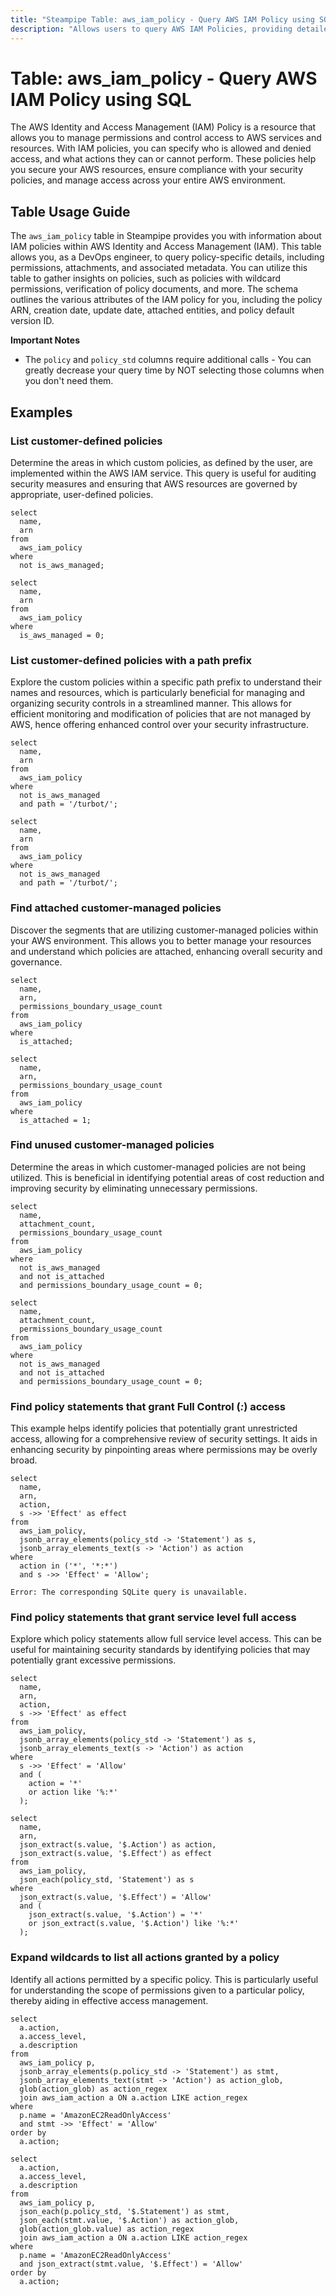 ```yaml
---
title: "Steampipe Table: aws_iam_policy - Query AWS IAM Policy using SQL"
description: "Allows users to query AWS IAM Policies, providing detailed information about each policy, including permissions, attachment, and associated metadata."
---
```


# Table: aws_iam_policy - Query AWS IAM Policy using SQL

The AWS Identity and Access Management (IAM) Policy is a resource that allows you to manage permissions and control access to AWS services and resources. With IAM policies, you can specify who is allowed and denied access, and what actions they can or cannot perform. These policies help you secure your AWS resources, ensure compliance with your security policies, and manage access across your entire AWS environment.

## Table Usage Guide

The `aws_iam_policy` table in Steampipe provides you with information about IAM policies within AWS Identity and Access Management (IAM). This table allows you, as a DevOps engineer, to query policy-specific details, including permissions, attachments, and associated metadata. You can utilize this table to gather insights on policies, such as policies with wildcard permissions, verification of policy documents, and more. The schema outlines the various attributes of the IAM policy for you, including the policy ARN, creation date, update date, attached entities, and policy default version ID.

**Important Notes**
- The `policy` and `policy_std` columns require additional calls - You can greatly decrease your query time by NOT selecting those columns when you don't need them.

## Examples

### List customer-defined policies
Determine the areas in which custom policies, as defined by the user, are implemented within the AWS IAM service. This query is useful for auditing security measures and ensuring that AWS resources are governed by appropriate, user-defined policies.

```sql+postgres
select
  name,
  arn
from
  aws_iam_policy
where
  not is_aws_managed;
```

```sql+sqlite
select
  name,
  arn
from
  aws_iam_policy
where
  is_aws_managed = 0;
```

### List customer-defined policies with a path prefix
Explore the custom policies within a specific path prefix to understand their names and resources, which is particularly beneficial for managing and organizing security controls in a streamlined manner. This allows for efficient monitoring and modification of policies that are not managed by AWS, hence offering enhanced control over your security infrastructure.

```sql+postgres
select
  name,
  arn
from
  aws_iam_policy
where
  not is_aws_managed
  and path = '/turbot/';
```

```sql+sqlite
select
  name,
  arn
from
  aws_iam_policy
where
  not is_aws_managed
  and path = '/turbot/';
```

### Find attached customer-managed policies
Discover the segments that are utilizing customer-managed policies within your AWS environment. This allows you to better manage your resources and understand which policies are attached, enhancing overall security and governance.

```sql+postgres
select
  name,
  arn,
  permissions_boundary_usage_count
from
  aws_iam_policy
where
  is_attached;
```

```sql+sqlite
select
  name,
  arn,
  permissions_boundary_usage_count
from
  aws_iam_policy
where
  is_attached = 1;
```

### Find unused customer-managed policies
Determine the areas in which customer-managed policies are not being utilized. This is beneficial in identifying potential areas of cost reduction and improving security by eliminating unnecessary permissions.

```sql+postgres
select
  name,
  attachment_count,
  permissions_boundary_usage_count
from
  aws_iam_policy
where
  not is_aws_managed
  and not is_attached
  and permissions_boundary_usage_count = 0;
```

```sql+sqlite
select
  name,
  attachment_count,
  permissions_boundary_usage_count
from
  aws_iam_policy
where
  not is_aws_managed
  and not is_attached
  and permissions_boundary_usage_count = 0;
```

### Find policy statements that grant Full Control (*:*) access
This example helps identify policies that potentially grant unrestricted access, allowing for a comprehensive review of security settings. It aids in enhancing security by pinpointing areas where permissions may be overly broad.

```sql+postgres
select
  name,
  arn,
  action,
  s ->> 'Effect' as effect
from
  aws_iam_policy,
  jsonb_array_elements(policy_std -> 'Statement') as s,
  jsonb_array_elements_text(s -> 'Action') as action
where
  action in ('*', '*:*')
  and s ->> 'Effect' = 'Allow';
```

```sql+sqlite
Error: The corresponding SQLite query is unavailable.
```

### Find policy statements that grant service level full access
Explore which policy statements allow full service level access. This can be useful for maintaining security standards by identifying policies that may potentially grant excessive permissions.

```sql+postgres
select
  name,
  arn,
  action,
  s ->> 'Effect' as effect
from
  aws_iam_policy,
  jsonb_array_elements(policy_std -> 'Statement') as s,
  jsonb_array_elements_text(s -> 'Action') as action
where
  s ->> 'Effect' = 'Allow'
  and (
    action = '*'
    or action like '%:*'
  );
```

```sql+sqlite
select
  name,
  arn,
  json_extract(s.value, '$.Action') as action,
  json_extract(s.value, '$.Effect') as effect
from
  aws_iam_policy,
  json_each(policy_std, 'Statement') as s
where
  json_extract(s.value, '$.Effect') = 'Allow'
  and (
    json_extract(s.value, '$.Action') = '*'
    or json_extract(s.value, '$.Action') like '%:*'
  );
```

### Expand wildcards to list all actions granted by a policy
Identify all actions permitted by a specific policy. This is particularly useful for understanding the scope of permissions given to a particular policy, thereby aiding in effective access management.

```sql+postgres
select
  a.action,
  a.access_level,
  a.description
from
  aws_iam_policy p,
  jsonb_array_elements(p.policy_std -> 'Statement') as stmt,
  jsonb_array_elements_text(stmt -> 'Action') as action_glob,
  glob(action_glob) as action_regex
  join aws_iam_action a ON a.action LIKE action_regex
where
  p.name = 'AmazonEC2ReadOnlyAccess'
  and stmt ->> 'Effect' = 'Allow'
order by
  a.action;
```

```sql+sqlite
select
  a.action,
  a.access_level,
  a.description
from
  aws_iam_policy p,
  json_each(p.policy_std, '$.Statement') as stmt,
  json_each(stmt.value, '$.Action') as action_glob,
  glob(action_glob.value) as action_regex
  join aws_iam_action a ON a.action LIKE action_regex
where
  p.name = 'AmazonEC2ReadOnlyAccess'
  and json_extract(stmt.value, '$.Effect') = 'Allow'
order by
  a.action;
```

